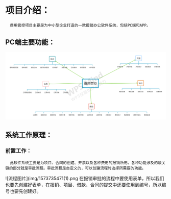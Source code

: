 # 项目介绍：
      费用管控项目主要是为中小型企业打造的一款报销办公软件系统，包括PC端和APP。
 ## PC端主要功能：
 ![功能图片](img/结构.png?imageMogr2/auto-orient/strip%7CimageView2/2/w/300)
 ## 系统工作原理：
   ### 前置工作：
      此软件系统主要是为项目、合同的创建、开票以及各种费用的报销所用。各种功能涉及的最关键的部分就是审批流程。审批流程是自定义的，可以创建流程时选择所需要的功能。
 ![流程图片](img/1573735471(1).png
      在报销审批的流程中要使用表单，所以我们也要先创建好表单，在报销、项目、借款、合同的提交中还要使用到编号，所以编号也要先创建好。
 
   
      
     
